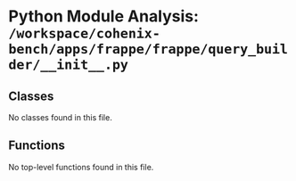 # Python Module Analysis: `/workspace/cohenix-bench/apps/frappe/frappe/query_builder/__init__.py`

## Classes

No classes found in this file.


## Functions

No top-level functions found in this file.
